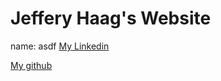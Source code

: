 # Jeffery Haag's Website

name: asdf
[My Linkedin](https://www.linkedin.com/in/jeffery-haag-82a17a18b?lipi=urn%3Ali%3Apage%3Ad_flagship3_profile_view_base_contact_details%3BWdda4kqPSiqcXL980O0jqA%3D%3D)  


[My github]()
